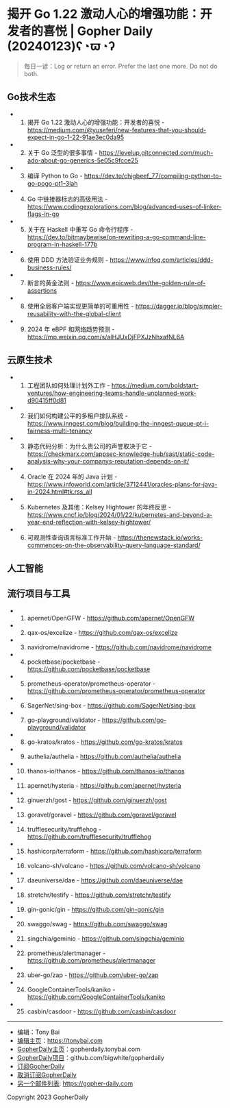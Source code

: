 # 揭开 Go 1.22 激动人心的增强功能：开发者的喜悦 | Gopher Daily (20240123)ʕ◔ϖ◔ʔ

>每日一谚：Log or return an error. Prefer the last one more. Do not do both.

## Go技术生态


- 1. 揭开 Go 1.22 激动人心的增强功能：开发者的喜悦 - https://medium.com/@yuseferi/new-features-that-you-should-expect-in-go-1-22-91ae3ec0da95

- 2. 关于 Go 泛型的很多事情 - https://levelup.gitconnected.com/much-ado-about-go-generics-5e05c9fcce25

- 3. 编译 Python to Go - https://dev.to/chigbeef_77/compiling-python-to-go-pogo-pt1-3lah

- 4. Go 中链接器标志的高级用法 - https://www.codingexplorations.com/blog/advanced-uses-of-linker-flags-in-go

- 5. 关于在 Haskell 中重写 Go 命令行程序 - https://dev.to/bitmaybewise/on-rewriting-a-go-command-line-program-in-haskell-177b

- 6. 使用 DDD 方法验证业务规则 - https://www.infoq.com/articles/ddd-business-rules/

- 7. 断言的黄金法则 - https://www.epicweb.dev/the-golden-rule-of-assertions

- 8. 使用全局客户端实现更简单的可重用性 - https://dagger.io/blog/simpler-reusability-with-the-global-client

- 9. 2024 年 eBPF 和网络趋势预测 - https://mp.weixin.qq.com/s/aIHJUxDjFPXJzNhxafNL6A


## 云原生技术


- 1. 工程团队如何处理计划外工作 - https://medium.com/boldstart-ventures/how-engineering-teams-handle-unplanned-work-d90415ff0d81

- 2. 我们如何构建公平的多租户排队系统 - https://www.inngest.com/blog/building-the-inngest-queue-pt-i-fairness-multi-tenancy

- 3. 静态代码分析：为什么贵公司的声誉取决于它 - https://checkmarx.com/appsec-knowledge-hub/sast/static-code-analysis-why-your-companys-reputation-depends-on-it/

- 4. Oracle 在 2024 年的 Java 计划 - https://www.infoworld.com/article/3712441/oracles-plans-for-java-in-2024.html#tk.rss_all

- 5. Kubernetes 及其他：Kelsey Hightower 的年终反思 - https://www.cncf.io/blog/2024/01/22/kubernetes-and-beyond-a-year-end-reflection-with-kelsey-hightower/

- 6. 可观测性查询语言标准工作开始 - https://thenewstack.io/works-commences-on-the-observability-query-language-standard/


## 人工智能



## 流行项目与工具


- 1. apernet/OpenGFW - https://github.com/apernet/OpenGFW

- 2. qax-os/excelize - https://github.com/qax-os/excelize

- 3. navidrome/navidrome - https://github.com/navidrome/navidrome

- 4. pocketbase/pocketbase - https://github.com/pocketbase/pocketbase

- 5. prometheus-operator/prometheus-operator - https://github.com/prometheus-operator/prometheus-operator

- 6. SagerNet/sing-box - https://github.com/SagerNet/sing-box

- 7. go-playground/validator - https://github.com/go-playground/validator

- 8. go-kratos/kratos - https://github.com/go-kratos/kratos

- 9. authelia/authelia - https://github.com/authelia/authelia

- 10. thanos-io/thanos - https://github.com/thanos-io/thanos

- 11. apernet/hysteria - https://github.com/apernet/hysteria

- 12. ginuerzh/gost - https://github.com/ginuerzh/gost

- 13. goravel/goravel - https://github.com/goravel/goravel

- 14. trufflesecurity/trufflehog - https://github.com/trufflesecurity/trufflehog

- 15. hashicorp/terraform - https://github.com/hashicorp/terraform

- 16. volcano-sh/volcano - https://github.com/volcano-sh/volcano

- 17. daeuniverse/dae - https://github.com/daeuniverse/dae

- 18. stretchr/testify - https://github.com/stretchr/testify

- 19. gin-gonic/gin - https://github.com/gin-gonic/gin

- 20. swaggo/swag - https://github.com/swaggo/swag

- 21. singchia/geminio - https://github.com/singchia/geminio

- 22. prometheus/alertmanager - https://github.com/prometheus/alertmanager

- 23. uber-go/zap - https://github.com/uber-go/zap

- 24. GoogleContainerTools/kaniko - https://github.com/GoogleContainerTools/kaniko

- 25. casbin/casdoor - https://github.com/casbin/casdoor


----

- 编辑：Tony Bai
- [编辑主页](https://tonybai.com)：https://tonybai.com
- [GopherDaily主页](https://gopherdaily.tonybai.com)：gopherdaily.tonybai.com
- [GopherDaily项目](https://github.com/bigwhite/gopherdaily)：github.com/bigwhite/gopherdaily
- [订阅GopherDaily](https://gopherdaily.tonybai.com/subscribe)
- [取消订阅GopherDaily](https://gopherdaily.tonybai.com/unsubscribe)
- [另一个邮件列表](https://gopher-daily.com): https://gopher-daily.com

Copyright 2023 GopherDaily
